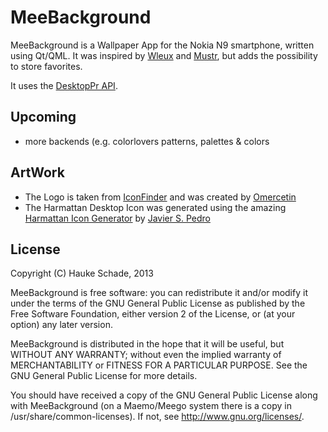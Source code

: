 MeeBackground
==============

MeeBackground is a Wallpaper App for the Nokia N9 smartphone, written using Qt/QML.
It was inspired by [Wleux](http://khertan.net/wleux) and [Mustr](http://thp.io/2012/mustr), but adds the possibility to store favorites.

It uses the [DesktopPr API](https://www.desktoppr.co/api).

Upcoming
----------
- more backends (e.g. colorlovers patterns, palettes & colors

ArtWork
----------
* The Logo is taken from [IconFinder](https://www.iconfinder.com/icons/53890/pictures_wallpapers_icon) and was created by [Omercetin](http://omercetin.deviantart.com/)
* The Harmattan Desktop Icon was generated using the amazing [Harmattan Icon Generator](http://apps.javispedro.com/nit/hicg/) by [Javier S. Pedro](https://gitorious.org/hicg/hicg)


License
----------
Copyright (C) Hauke Schade, 2013

MeeBackground is free software: you can redistribute it and/or modify it
under the terms of the GNU General Public License as published
by the Free Software Foundation, either version 2 of the License, or
(at your option) any later version.

MeeBackground is distributed in the hope that it will be useful, but
WITHOUT ANY WARRANTY; without even the implied warranty of  MERCHANTABILITY
or FITNESS FOR A PARTICULAR PURPOSE. See the GNU General Public
License for more details.

You should have received a copy of the GNU General Public License
along with MeeBackground (on a Maemo/Meego system there is a copy in 
/usr/share/common-licenses). If not, see http://www.gnu.org/licenses/.

